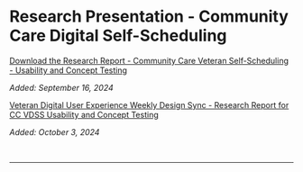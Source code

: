 # Research Presentation - Community Care Digital Self-Scheduling

[Download the Research Report - Community Care Veteran Self-Scheduling - Usability and Concept Testing](https://github.com/user-attachments/files/17013697/Research.Report.-.Community.Care.Veteran.Self-Scheduling.-.Usability.and.Concept.Testing.pdf)

_Added: September 16, 2024_

[Veteran Digital User Experience Weekly Design Sync - Research Report for CC VDSS Usability and Concept Testing](https://github.com/user-attachments/files/17249611/Design_Research.Meeting.-.Research.Report.-.Community.Care.Veteran.Self-Scheduling.-.Usability.and.Concept.Testing.pdf)

_Added: October 3, 2024_

<br/>

 ---
